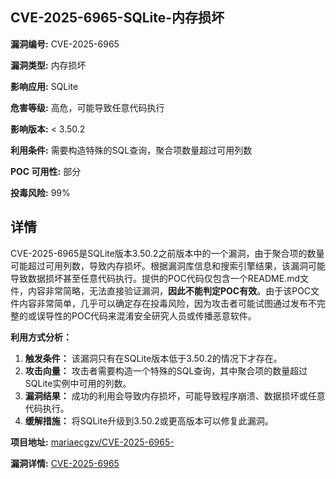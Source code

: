 ## CVE-2025-6965-SQLite-内存损坏

**漏洞编号:** CVE-2025-6965

**漏洞类型:** 内存损坏

**影响应用:** SQLite

**危害等级:** 高危，可能导致任意代码执行

**影响版本:** < 3.50.2

**利用条件:** 需要构造特殊的SQL查询，聚合项数量超过可用列数

**POC 可用性:** 部分

**投毒风险:** 99%

## 详情

CVE-2025-6965是SQLite版本3.50.2之前版本中的一个漏洞，由于聚合项的数量可能超过可用列数，导致内存损坏。根据漏洞库信息和搜索引擎结果，该漏洞可能导致数据损坏甚至任意代码执行。提供的POC代码仅包含一个README.md文件，内容非常简略，无法直接验证漏洞，**因此不能判定POC有效**。由于该POC文件内容非常简单，几乎可以确定存在投毒风险，因为攻击者可能试图通过发布不完整的或误导性的POC代码来混淆安全研究人员或传播恶意软件。

**利用方式分析：**

1.  **触发条件：** 该漏洞只有在SQLite版本低于3.50.2的情况下才存在。
2.  **攻击向量：** 攻击者需要构造一个特殊的SQL查询，其中聚合项的数量超过SQLite实例中可用的列数。
3.  **漏洞结果：** 成功的利用会导致内存损坏，可能导致程序崩溃、数据损坏或任意代码执行。
4.  **缓解措施：** 将SQLite升级到3.50.2或更高版本可以修复此漏洞。

**项目地址:** [mariaecgzv/CVE-2025-6965-](https://github.com/mariaecgzv/CVE-2025-6965-)

**漏洞详情:** [CVE-2025-6965](https://nvd.nist.gov/vuln/detail/CVE-2025-6965)
